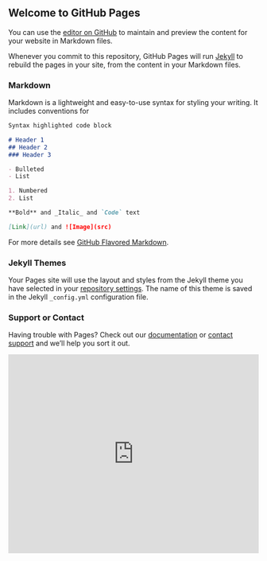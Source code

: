 ## Welcome to GitHub Pages

You can use the [editor on GitHub](https://github.com/rodrigohmu/rodrigo.github.io/edit/gh-pages/index.md) to maintain and preview the content for your website in Markdown files.

Whenever you commit to this repository, GitHub Pages will run [Jekyll](https://jekyllrb.com/) to rebuild the pages in your site, from the content in your Markdown files.

### Markdown

Markdown is a lightweight and easy-to-use syntax for styling your writing. It includes conventions for

```markdown
Syntax highlighted code block

# Header 1
## Header 2
### Header 3

- Bulleted
- List

1. Numbered
2. List

**Bold** and _Italic_ and `Code` text

[Link](url) and ![Image](src)
```

For more details see [GitHub Flavored Markdown](https://guides.github.com/features/mastering-markdown/).

### Jekyll Themes

Your Pages site will use the layout and styles from the Jekyll theme you have selected in your [repository settings](https://github.com/rodrigohmu/rodrigo.github.io/settings). The name of this theme is saved in the Jekyll `_config.yml` configuration file.

### Support or Contact

Having trouble with Pages? Check out our [documentation](https://docs.github.com/categories/github-pages-basics/) or [contact support](https://github.com/contact) and we’ll help you sort it out.


<iframe width="100%" height="400" src="https://www.youtube.com/watch?v=jYB822q4LMk" frameborder="0" allowfullscreen="true"></iframe>
<script src="yellow/youtube.external.subtitle.js"></script>
<script src="yellow/subtitles.parser.min.js "></script>
<script>
var loadSRT = function(url, callback) {
    var httpRequest = new XMLHttpRequest();

    httpRequest.onreadystatechange = function() {
        if (httpRequest.readyState === XMLHttpRequest.DONE) {
            var subtitles = parser.fromSrt(httpRequest.responseText, true);

            for (var i in subtitles) {
                subtitles[i] = {
                    start : subtitles[i].startTime / 1000,
                    end   : subtitles[i].endTime / 1000,
                    text  : subtitles[i].text
                };
            }

            callback(subtitles);
        }
    };

    httpRequest.open('GET', url, true);
    httpRequest.send(null);
};

loadSRT('https://rodrigohmu.github.io/yellow/subs/Im_a_Yappie._ptbr.srt', function(subtitles) {
    var youtubeExternalSubtitle = new YoutubeExternalSubtitle.Subtitle(document.getElementById('video'), subtitles);
});
</script>

